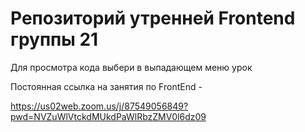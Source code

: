 # Репозиторий утренней Frontend группы 21

Для просмотра кода выбери в выпадающем меню урок

Постоянная ссылка на занятия по FrontEnd -

https://us02web.zoom.us/j/87549056849?pwd=NVZuWlVtckdMUkdPaWlRbzZMV0l6dz09
